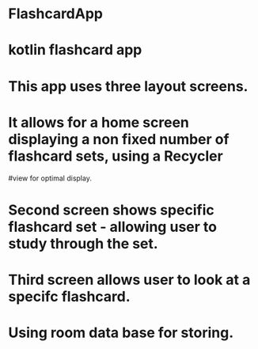 # FlashcardApp
# kotlin flashcard app
# This app uses three layout screens. 
# It allows for a home screen displaying a non fixed number of flashcard sets, using a Recycler
#view for optimal display.
# Second screen shows specific flashcard set - allowing user to study through the set.
# Third screen allows user to look at a specifc flashcard.
# Using room data base for storing.
